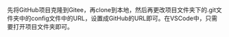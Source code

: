 先将GitHub项目克隆到Gitee，再clone到本地，然后再更改项目文件夹下的.git文件夹中的config文件中的URL，设置成GitHub的URL即可。在VSCode中，只需要打开项目文件夹即可。